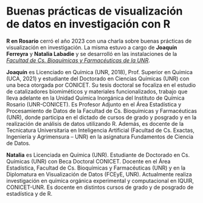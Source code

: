 # Buenas prácticas de visualización de datos en investigación con R

**R en Rosario** cerró el año 2023 con una charla sobre buenas prácticas de visualización en investigación. La misma estuvo a cargo de **Joaquín Ferreyra** y **Natalia Labadie** y se desarrolló en las instalaciones de la [*Facultad de Cs. Bioquímicas y Farmacéuticas de la UNR*](https://www.fbioyf.unr.edu.ar/).

**Joaquín** es Licenciado en Química (UNR, 2018), Prof. Superior en Química (UCA, 2021) y estudiante del Doctorado en Ciencias Químicas (UNR) con una beca otorgada por CONICET. Su tesis doctoral se focaliza en el estudio de catalizadores biomiméticos y materiales funcionalizados, trabajo que lleva adelante en la Unidad Química Inorgánica del Instituto de Química Rosario (UNR-CONICET). Es Profesor Adjunto en el Área Estadística y Procesamiento de Datos de la Facultad de Cs. Bioquímicas y Farmacéuticas (UNR), donde participa en el dictado de cursos de grado y posgrado y en la realización de análisis de datos utilizando R. Además, es docente de la Tecnicatura Universitaria en Inteligencia Artificial (Facultad de Cs. Exactas, Ingeniería y Agrimensura – UNR) en la asignatura Fundamentos de Ciencia de Datos.

**Natalia** es Licenciada en Química (UNR). Estudiante de Doctorado en Cs. Químicas (UNR) con Beca Doctoral CONICET. Docente en el Área Estadística, Facultad de Cs. Bioquímicas y Farmacéuticas (UNR) y en la Diplomatura en Visualización de Datos (FCEyE, UNR). Actualmente realiza investigación en química orgánica experimental y computacional en IQUIR, CONICET-UNR. Es docente en distintos cursos de grado y de posgrado de estadística y de R.
